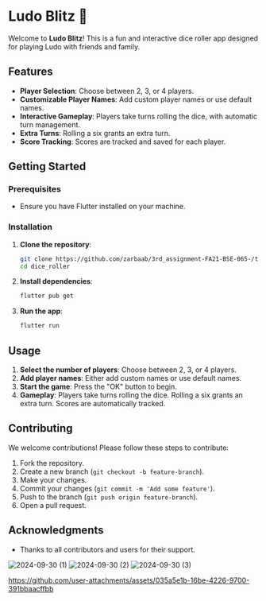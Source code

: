 # Ludo Blitz 🎲

Welcome to **Ludo Blitz**! This is a fun and interactive dice roller app designed for playing Ludo with friends and family.

## Features

- **Player Selection**: Choose between 2, 3, or 4 players.
- **Customizable Player Names**: Add custom player names or use default names.
- **Interactive Gameplay**: Players take turns rolling the dice, with automatic turn management.
- **Extra Turns**: Rolling a six grants an extra turn.
- **Score Tracking**: Scores are tracked and saved for each player.

## Getting Started

### Prerequisites

- Ensure you have Flutter installed on your machine.

### Installation

1. **Clone the repository**:
    ```bash
    git clone https://github.com/zarbaab/3rd_assignment-FA21-BSE-065-/tree/15cba2b8c77fc34a6dc6eea255bfa9cd6406716e/dice_roller
    cd dice_roller
    ```

2. **Install dependencies**:
    ```bash
    flutter pub get
    ```

3. **Run the app**:
    ```bash
    flutter run
    ```

## Usage

1. **Select the number of players**: Choose between 2, 3, or 4 players.
2. **Add player names**: Either add custom names or use default names.
3. **Start the game**: Press the "OK" button to begin.
4. **Gameplay**: Players take turns rolling the dice. Rolling a six grants an extra turn. Scores are automatically tracked.

## Contributing

We welcome contributions! Please follow these steps to contribute:

1. Fork the repository.
2. Create a new branch (`git checkout -b feature-branch`).
3. Make your changes.
4. Commit your changes (`git commit -m 'Add some feature'`).
5. Push to the branch (`git push origin feature-branch`).
6. Open a pull request.

## Acknowledgments

- Thanks to all contributors and users for their support.


![2024-09-30 (1)](https://github.com/user-attachments/assets/b1db9654-9ceb-4861-a942-04f7ae826c8b)
![2024-09-30 (2)](https://github.com/user-attachments/assets/a7cae479-be31-4ef7-8f63-ad7f2c1b06fb)
![2024-09-30 (3)](https://github.com/user-attachments/assets/b4cbeb51-6b10-493b-8efb-66950807505b)



https://github.com/user-attachments/assets/035a5e1b-16be-4226-9700-391bbaacffbb

